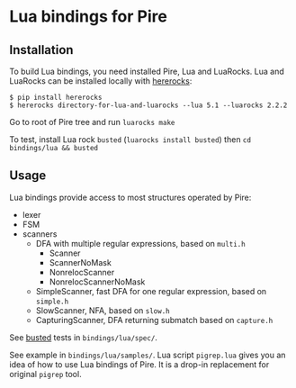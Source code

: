# Lua bindings for Pire

## Installation

To build Lua bindings, you need installed Pire, Lua and LuaRocks.
Lua and LuaRocks can be installed locally with
[hererocks](https://github.com/mpeterv/hererocks):

```
$ pip install hererocks
$ hererocks directory-for-lua-and-luarocks --lua 5.1 --luarocks 2.2.2
````

Go to root of Pire tree and run `luarocks make`

To test, install Lua rock `busted` (`luarocks install busted`) then
`cd bindings/lua && busted`

## Usage

Lua bindings provide access to most structures operated by Pire:

  * lexer
  * FSM
  * scanners
    * DFA with multiple regular expressions, based on `multi.h`
      * Scanner
      * ScannerNoMask
      * NonrelocScanner
      * NonrelocScannerNoMask
    * SimpleScanner, fast DFA for one regular expression, based on `simple.h`
    * SlowScanner, NFA, based on `slow.h`
    * CapturingScanner, DFA returning submatch based on `capture.h`

See [busted](https://olivinelabs.com/busted/) tests in `bindings/lua/spec/`.

See example in `bindings/lua/samples/`. Lua script `pigrep.lua` gives you
an idea of how to use Lua bindings of Pire. It is a drop-in replacement for
original `pigrep` tool.
